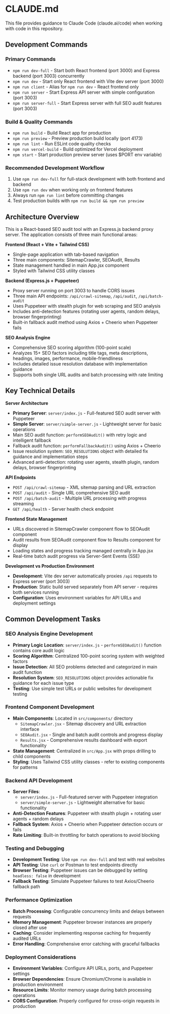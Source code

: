 # CLAUDE.md

This file provides guidance to Claude Code (claude.ai/code) when working with code in this repository.

## Development Commands

### Primary Commands
- `npm run dev-full` - Start both React frontend (port 3000) and Express backend (port 3003) concurrently
- `npm run dev` - Start only React frontend with Vite dev server (port 3000)
- `npm run client` - Alias for `npm run dev` - React frontend only
- `npm run server` - Start Express API server with simple configuration (port 3003)
- `npm run server-full` - Start Express server with full SEO audit features (port 3003)

### Build & Quality Commands
- `npm run build` - Build React app for production
- `npm run preview` - Preview production build locally (port 4173)
- `npm run lint` - Run ESLint code quality checks
- `npm run vercel-build` - Build optimized for Vercel deployment
- `npm start` - Start production preview server (uses $PORT env variable)

### Recommended Development Workflow
1. Use `npm run dev-full` for full-stack development with both frontend and backend
2. Use `npm run dev` when working only on frontend features
3. Always run `npm run lint` before committing changes
4. Test production builds with `npm run build && npm run preview`

## Architecture Overview

This is a React-based SEO audit tool with an Express.js backend proxy server. The application consists of three main functional areas:

**Frontend (React + Vite + Tailwind CSS)**
- Single-page application with tab-based navigation
- Three main components: SitemapCrawler, SEOAudit, Results
- State management handled in main App.jsx component
- Styled with Tailwind CSS utility classes

**Backend (Express.js + Puppeteer)**
- Proxy server running on port 3003 to handle CORS issues
- Three main API endpoints: `/api/crawl-sitemap`, `/api/audit`, `/api/batch-audit`
- Uses Puppeteer with stealth plugin for web scraping and SEO analysis
- Includes anti-detection features (rotating user agents, random delays, browser fingerprinting)
- Built-in fallback audit method using Axios + Cheerio when Puppeteer fails

**SEO Analysis Engine**
- Comprehensive SEO scoring algorithm (100-point scale) 
- Analyzes 15+ SEO factors including title tags, meta descriptions, headings, images, performance, mobile-friendliness
- Includes detailed issue resolution database with implementation guidance
- Supports both single URL audits and batch processing with rate limiting

## Key Technical Details

**Server Architecture**
- **Primary Server**: `server/index.js` - Full-featured SEO audit server with Puppeteer
- **Simple Server**: `server/simple-server.js` - Lightweight server for basic operations
- Main SEO audit function: `performSEOAudit()` with retry logic and intelligent fallback
- Fallback audit function: `performFallbackAudit()` using Axios + Cheerio
- Issue resolution system: `SEO_RESOLUTIONS` object with detailed fix guidance and implementation steps
- Advanced anti-detection: rotating user agents, stealth plugin, random delays, browser fingerprinting

**API Endpoints**
- `POST /api/crawl-sitemap` - XML sitemap parsing and URL extraction
- `POST /api/audit` - Single URL comprehensive SEO audit
- `POST /api/batch-audit` - Multiple URL processing with progress streaming
- `GET /api/health` - Server health check endpoint

**Frontend State Management**
- URLs discovered in SitemapCrawler component flow to SEOAudit component
- Audit results from SEOAudit component flow to Results component for display
- Loading states and progress tracking managed centrally in App.jsx
- Real-time batch audit progress via Server-Sent Events (SSE)

**Development vs Production Environment**
- **Development**: Vite dev server automatically proxies `/api` requests to Express server (port 3003)
- **Production**: Static build served separately from API server - requires both services running
- **Configuration**: Uses environment variables for API URLs and deployment settings

## Common Development Tasks

### SEO Analysis Engine Development
- **Primary Logic Location**: `server/index.js` - `performSEOAudit()` function contains core audit logic
- **Scoring Algorithm**: Centralized 100-point scoring system with weighted factors
- **Issue Detection**: All SEO problems detected and categorized in main audit function
- **Resolution System**: `SEO_RESOLUTIONS` object provides actionable fix guidance for each issue type
- **Testing**: Use simple test URLs or public websites for development testing

### Frontend Component Development
- **Main Components**: Located in `src/components/` directory
  - `SitemapCrawler.jsx` - Sitemap discovery and URL extraction interface
  - `SEOAudit.jsx` - Single and batch audit controls and progress display
  - `Results.jsx` - Comprehensive results dashboard with export functionality
- **State Management**: Centralized in `src/App.jsx` with props drilling to child components
- **Styling**: Uses Tailwind CSS utility classes - refer to existing components for patterns

### Backend API Development
- **Server Files**:
  - `server/index.js` - Full-featured server with Puppeteer integration
  - `server/simple-server.js` - Lightweight alternative for basic functionality
- **Anti-Detection Features**: Puppeteer with stealth plugin + rotating user agents + random delays
- **Fallback System**: Axios + Cheerio when Puppeteer detection occurs or fails
- **Rate Limiting**: Built-in throttling for batch operations to avoid blocking

### Testing and Debugging
- **Development Testing**: Use `npm run dev-full` and test with real websites
- **API Testing**: Use `curl` or Postman to test endpoints directly
- **Browser Testing**: Puppeteer issues can be debugged by setting `headless: false` in development
- **Fallback Testing**: Simulate Puppeteer failures to test Axios/Cheerio fallback path

### Performance Optimization
- **Batch Processing**: Configurable concurrency limits and delays between requests
- **Memory Management**: Puppeteer browser instances are properly closed after use
- **Caching**: Consider implementing response caching for frequently audited URLs
- **Error Handling**: Comprehensive error catching with graceful fallbacks

### Deployment Considerations
- **Environment Variables**: Configure API URLs, ports, and Puppeteer settings
- **Browser Dependencies**: Ensure Chromium/Chrome is available in production environment  
- **Resource Limits**: Monitor memory usage during batch processing operations
- **CORS Configuration**: Properly configured for cross-origin requests in production